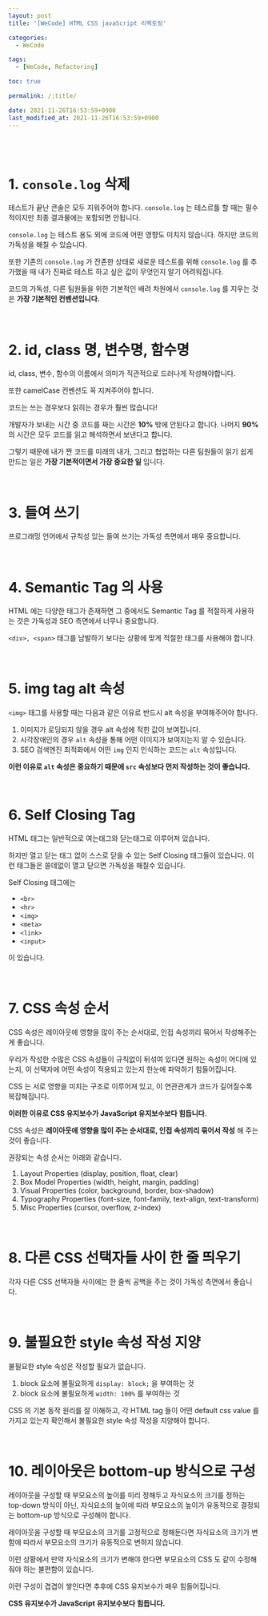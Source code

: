 ```yaml
---
layout: post
title: '[WeCode] HTML CSS javaScript 리팩토링'

categories: 
  - WeCode

tags: 
  - [WeCode, Refactoring]

toc: true

permalink: /:title/

date: 2021-11-26T16:53:59+0900
last_modified_at: 2021-11-26T16:53:59+0900
---
```


<br>
<br>

# 1. `console.log` 삭제

테스트가 끝난 콘솔은 모두 지워주어야 합니다.
`console.log` 는 테스르틀 할 때는 필수적이지만 최종 결과물에는 포함되면 안됩니다.

`console.log` 는 테스트 용도 외에 코드에 어떤 영향도 미치지 않습니다. 하지만 코드의 가독성을 해칠 수 있습니다.

또한 기존의 `console.log` 가 잔존한 상태로 새로운 테스트를 위해 `console.log` 를 추가했을 때 내가 진짜로 테스트 하고 싶은 값이 무엇인지 알기 어려워집니다.

코드의 가독성, 다른 팀원들을 위한 기본적인 배려 차원에서 `console.log` 를 지우는 것은 **가장 기본적인 컨벤션입니다.**

<br>

# 2. id, class 명, 변수명, 함수명

id, class, 변수, 함수의 이름에서 의미가 직관적으로 드러나게 작성해야합니다.

또한 camelCase 컨벤션도 꼭 지켜주어야 합니다.

코드는 쓰는 경우보다 읽히는 경우가 훨씬 많습니다!

개발자가 보내는 시간 중 코드를 짜는 시간은 **10%** 밖에 안된다고 합니다. 나머지 **90%** 의 시간은 모두 코드를 읽고 해석하면서 보낸다고 합니다.

그렇기 때문에 내가 짠 코드를 미래의 내가, 그리고 협업하는 다른 팀원들이 읽기 쉽게 만드는 일은 **가장 기본적이면서 가장 중요한 일** 입니다.

<br>

# 3. 들여 쓰기

프로그래밍 언어에서 규칙성 있는 들여 쓰기는 가독성 측면에서 매우 중요합니다.

<br>

# 4. Semantic Tag 의 사용

HTML 에는 다양한 태그가 존재하면 그 중에서도 Semantic Tag 를 적절하게 사용하는 것은 가독성과 SEO 측면에서 너무나 중요합니다.

`<div>, <span>` 태그를 남발하기 보다는 상황에 맞게 적절한 태그를 사용해야 합니다.

<br>

# 5. img tag alt 속성

`<img>` 태그를 사용할 때는 다음과 같은 이유로 반드시 alt 속성을 부여해주어야 합니다.

1. 이미지가 로딩되지 않을 경우 alt 속성에 적힌 값이 보여집니다.
2. 시각장애인의 경우 `alt` 속성을 통해 어떤 이미지가 보여지는지 알 수 있습니다.
3. SEO 검색엔진 최적화에서 어떤 `img` 인지 인식하는 코드는 `alt` 속성입니다.

**이런 이유로 `alt` 속성은 중요하기 때문에 `src` 속성보다 먼저 작성하는 것이 좋습니다.**

<br>

# 6. Self Closing Tag

HTML 태그는 일반적으로 여는태그와 닫는태그로 이루어져 있습니다.

하지만 열고 닫는 태그 없이 스스로 닫을 수 있는 Self Closing 태그들이 있습니다. 이런 태그들은 쓸데없이 열고 닫으면 가독성을 해칠수 있습니다.

Self Closing 태그에는

- `<br>`
- `<hr>`
- `<img>`
- `<meta>`
- `<link>`
- `<input>`

이 있습니다.

<br>

# 7. CSS 속성 순서

CSS 속성은 레이아웃에 영향을 많이 주는 순서대로, 인접 속성끼리 묶어서 작성해주는게 좋습니다.

우리가 작성한 수많은 CSS 속성들이 규칙없이 뒤섞여 있다면 원하는 속성이 어디에 있는지, 이 선택자에 어떤 속성이 적용되고 있는지 한눈에 파악하기 힘들어집니다.

CSS 는 서로 영향을 미치는 구조로 이루어져 있고, 이 연관관계가 코드가 길어질수록 복잡해집니다.

**이러한 이유로 CSS 유지보수가 JavaScript 유지보수보다 힘듭니다.**

CSS 속성은 **레이아웃에 영향을 많이 주는 순서대로, 인접 속성끼리 묶어서 작성** 해 주는것이 좋습니다.

권장되는 속성 순서는 아래와 같습니다.

1. Layout Properties (display, position, float, clear)
2. Box Model Properties (width, height, margin, padding)
3. Visual Properties (color, background, border, box-shadow)
4. Typography Properties (font-size, font-family, text-align, text-transform)
5. Misc Properties (cursor, overflow, z-index)

<br>

# 8. 다른 CSS 선택자들 사이 한 줄 띄우기

각자 다른 CSS 선택자들 사이에는 한 줄씩 공백을 주는 것이 가독성 측면에서 좋습니다.

<br>

# 9. 불필요한 style 속성 작성 지양

불필요한 style 속성은 작성할 필요가 없습니다.

1. block 요소에 불필요하게 `display: block;` 을 부여하는 것
2. block 요소에 불필요하게 `width: 100%` 를 부여하는 것

CSS 의 기본 동작 원리를 잘 이해하고, 각 HTML tag 들이 어떤 default css value 를 가지고 있는지 확인해서 불필요한 style 속성 작성을 지양해야 합니다.

<br>

# 10. 레이아웃은 bottom-up 방식으로 구성

레이아웃을 구성할 때 부모요소의 높이를 미리 정해두고 자식요소의 크기를 정하는 top-down 방식이 아닌, 자식요소의 높이에 따라 부모요소의 높이가 유동적으로 결정되는 bottom-up 방식으로 구성해야 합니다.

레이아웃을 구성할 때 부모요소의 크기를 고정적으로 정해둔다면 자식요소의 크기가 변함에 따라서 부모요소의 크기가 유동적으로 변하지 않습니다.

이런 상황에서 만약 자식요소의 크기가 변해야 한다면 부모요소의 CSS 도 같이 수정해줘야 하는 불편함이 있습니다.

이런 구성이 겹겹이 쌓인다면 추후에 CSS 유지보수가 매우 힘들어집니다.

**CSS 유지보수가 JavaScript 유지보수보다 힘듭니다.**

